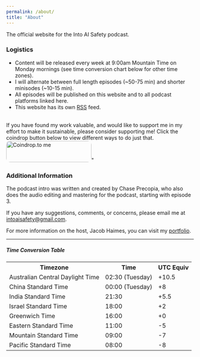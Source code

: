 ```yaml
---
permalink: /about/
title: "About"
---
```

The official website for the Into AI Safety podcast.

### Logistics

- Content will be released every week at 9:00am Mountain Time on Monday mornings (see time conversion chart below for other time zones).
- I will alternate between full length episodes (~50-75 min) and shorter minisodes (~10-15 min).
- All episodes will be published on this website and to all podcast platforms linked here.
- This website has its own <a href="https://into-ai-safety.github.io/feed.xml" target="_blank" rel="noreferrer noopener">RSS</a> feed.
<br>
If you have found my work valuable, and would like to support me in my effort to make it sustainable, please consider supporting me! Click the coindrop button below to view different ways to do just that.<br>
<a href='https://coindrop.to/intoaisafety' target='_blank'><img src='https://coindrop.to/embed-button.png' style='border-radius: 10px; !important;height: 57px!important; width: 229px' alt='Coindrop.to me'></a>"
<br>

### Additional Information

The podcast intro was written and created by Chase Precopia, who also does the audio editing and mastering for the podcast, starting with episode 3.
<!-- 
The album cover image was generated with <a href="https://beta.dreamstudio.ai/dream" target="_blank" rel="noreferrer noopener">DreamStudio</a>. Once I have this podcast more established, I plan on contracting an artist to design a more permanent version. -->

If you have any suggestions, comments, or concerns, please email me at <intoaisafety@gmail.com>.

For more information on the host, Jacob Haimes, you can visit my <a href="https://jacob-haimes.github.io" target="_blank" rel="noreferrer noopener">portfolio</a>.

<hr>

##### Time Conversion Table

<table>
  <tr>
    <th>Timezone</th>
    <th>Time</th>
    <th>UTC Equiv</th>
  </tr>
  <tr>
    <td>Australian Central Daylight Time</td>
    <td>02:30 (Tuesday)</td>
    <td>+10.5</td>
  </tr>
  <tr>
    <td>China Standard Time</td>
    <td>00:00 (Tuesday)</td>
    <td>+8</td>
  </tr>
  <tr>
    <td>India Standard Time</td>
    <td>21:30</td>
    <td>+5.5</td>
  </tr>
  <tr>
    <td>Israel Standard Time</td>
    <td>18:00</td>
    <td>+2</td>
  </tr>
  <tr>
    <td>Greenwich Time</td>
    <td>16:00</td>
    <td>+0</td>
  </tr>
  <tr>
    <td>Eastern Standard Time</td>
    <td>11:00</td>
    <td>-5</td>
  </tr>
  <tr>
    <td>Mountain Standard Time</td>
    <td>09:00</td>
    <td>-7</td>
  </tr>
  <tr>
    <td>Pacific Standard Time</td>
    <td>08:00</td>
    <td>-8</td>
  </tr>
</table>

<!-- <table>
  <tr>
    <th>Timezone</th>
    <th>Time</th>
    <th>UTC Equiv</th>
  </tr>
  <tr>
    <td>Australian Central Daylight Time</td>
    <td>02:30 (Tuesday)</td>
    <td>+10.5</td>
  </tr>
  <tr>
    <td>China Standard Time</td>
    <td>00:00 (Tuesday)</td>
    <td>+8</td>
  </tr>
  <tr>
    <td>India Standard Time</td>
    <td>21:30</td>
    <td>+5.5</td>
  </tr>
  <tr>
    <td>Israel Standard Time</td>
    <td>18:00</td>
    <td>+2</td>
  </tr>
  <tr>
    <td>Greenwich Time</td>
    <td>16:00</td>
    <td>+0</td>
  </tr>
  <tr>
    <td>Eastern Standard Time</td>
    <td>11:00</td>
    <td>-5</td>
  </tr>
  <tr>
    <td>Mountain Standard Time</td>
    <td>09:00</td>
    <td>-7</td>
  </tr>
  <tr>
    <td>Pacific Standard Time</td>
    <td>08:00</td>
    <td>-8</td>
  </tr>
</table> -->